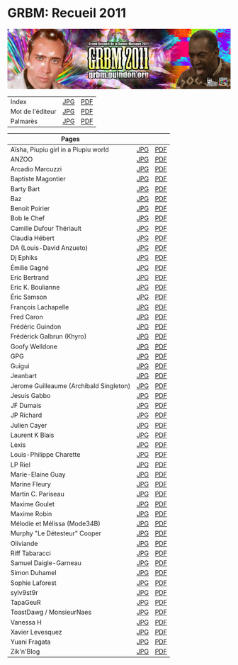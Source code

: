 # GRBM: Recueil 2011

![Bannière 2011](grbm-header-2011.jpg "Bannière 2011")

|                                         |                                 |                                 |
|-----------------------------------------|---------------------------------|---------------------------------|
| Index                                   | [JPG](index-recueil-2011.jpg)   | [PDF](index-recueil-2011.pdf)   | 
| Mot de l'éditeur                        | [JPG](mot-de-lediteur-2011.jpg) | [PDF](mot-de-lediteur-2011.pdf) |
| Palmarès                                | [JPG](palmares-2011.jpg)        | [PDF](palmares-2011.pdf)        |

| Pages                                   |                                                       |                                                      |
|-----------------------------------------|-------------------------------------------------------|------------------------------------------------------|
| Aïsha, Piupiu girl in a Piupiu world    | [JPG](aisha-piupiu-girl-in-a-piupiu-world-2011.jpg)   | [PDF](aisha-piupiu-girl-in-a-piupiu-world-2011.pdf) |
| ANZOO                                   | [JPG](anzoo-2011.jpg)                                 | [PDF](anzoo-2011.pdf) |
| Arcadio Marcuzzi                        | [JPG](arcadio-marcuzzi-2011.jpg)                      | [PDF](arcadio-marcuzzi-2011.pdf) |
| Baptiste Magontier                      | [JPG](baptiste-magontier-2011.jpg)                    | [PDF](baptiste-magontier-2011.pdf) |
| Barty Bart                              | [JPG](barty-bart-2011.jpg)                            | [PDF](barty-bart-2011.pdf) |
| Baz                                     | [JPG](baz-2011.jpg)                                   | [PDF](baz-2011.pdf) |
| Benoit Poirier                          | [JPG](benoit-poirier-2011.jpg)                        | [PDF](benoit-poirier-2011.pdf) |
| Bob le Chef                             | [JPG](bob-le-chef-2011.jpg)                           | [PDF](bob-le-chef-2011.pdf) |
| Camille Dufour Thériault                | [JPG](camille-dufour-theriault-2011.jpg)              | [PDF](camille-dufour-theriault-2011.pdf) |
| Claudia Hébert                          | [JPG](claudia-hebert-2011.jpg)                        | [PDF](claudia-hebert-2011.pdf) |
| DA (Louis-David Anzueto)                | [JPG](da-louis-david-anzueto-2011.jpg)                | [PDF](da-louis-david-anzueto-2011.pdf) |
| Dj Ephiks                               | [JPG](dj-ephiks-2011.jpg)                             | [PDF](dj-ephiks-2011.pdf) |
| Émilie Gagné                            | [JPG](emilie-gagne-2011.jpg)                          | [PDF](emilie-gagne-2011.pdf) |
| Eric Bertrand                           | [JPG](eric-bertrand-2011.jpg)                         | [PDF](eric-bertrand-2011.pdf) |
| Eric K. Boulianne                       | [JPG](eric-k-boulianne-2011.jpg)                      | [PDF](eric-k-boulianne-2011.pdf) |
| Éric Samson                             | [JPG](eric-samson-2011.jpg)                           | [PDF](eric-samson-2011.pdf) |
| François Lachapelle                     | [JPG](francois-lachapelle-2011.jpg)                   | [PDF](francois-lachapelle-2011.pdf) |
| Fred Caron                              | [JPG](fred-caron-2011.jpg)                            | [PDF](fred-caron-2011.pdf) |
| Frédéric Guindon                        | [JPG](frederic-guindon-2011.jpg)                      | [PDF](frederic-guindon-2011.pdf) |
| Frédérick Galbrun (Khyro)               | [JPG](frederick-galbrun-khyro-2011.jpg)               | [PDF](frederick-galbrun-khyro-2011.pdf) |
| Goofy Welldone                          | [JPG](goofy-welldone-2011.jpg)                        | [PDF](goofy-welldone-2011.pdf) |
| GPG                                     | [JPG](gpg-2011.jpg)                                   | [PDF](gpg-2011.pdf) |
| Guigui                                  | [JPG](guigui-2011.jpg)                                | [PDF](guigui-2011.jpg) |
| Jeanbart                                | [JPG](jeanbart-2011.jpg)                              | [PDF](jeanbart-2011.pdf) |
| Jerome Guilleaume (Archibald Singleton) | [JPG](jerome-guilleaume-archibald-singleton-2011.jpg) | [PDF](jerome-guilleaume-archibald-singleton-2011.pdf) |
| Jesuis Gabbo                            | [JPG](jesuis-gabbo-2011.jpg)                          | [PDF](jesuis-gabbo-2011.pdf) |
| JF Dumais                               | [JPG](jf-dumais-2011.jpg)                             | [PDF](jf-dumais-2011.pdf) |
| JP Richard                              | [JPG](jp-richard-2011.jpg)                            | [PDF](jp-richard-2011.pdf) |
| Julien Cayer                            | [JPG](julien-cayer-2011.jpg)                          | [PDF](julien-cayer-2011.pdf) |
| Laurent K Blais                         | [JPG](laurent-k-blais-2011.jpg)                       | [PDF](laurent-k-blais-2011.pdf) |
| Lexis                                   | [JPG](lexis-2011.jpg)                                 | [PDF](lexis-2011.pdf) |
| Louis-Philippe Charette                 | [JPG](louis-philippe-charette-2011.jpg)               | [PDF](louis-philippe-charette-2011.pdf) |
| LP Riel                                 | [JPG](lp-riel-2011.jpg)                               | [PDF](lp-riel-2011.pdf) |
| Marie-Elaine Guay                       | [JPG](marie-elaine-guay-2011.jpg)                     | [PDF](marie-elaine-guay-2011.pdf) |
| Marine Fleury                           | [JPG](marine-fleury-2011.jpg)                         | [PDF](marine-fleury-2011.pdf) |
| Martin C. Pariseau                      | [JPG](martin-c-pariseau-2011.jpg)                     | [PDF](martin-c-pariseau-2011.pdf) |
| Maxime Goulet                           | [JPG](maxime-goulet-2011.jpg)                         | [PDF](maxime-goulet-2011.pdf) |
| Maxime Robin                            | [JPG](maxime-robin-2011.jpg)                          | [PDF](maxime-robin-2011.pdf) |
| Mélodie et Mélissa (Mode34B)            | [JPG](melodie-et-melissa-mode34b-2011.jpg)            | [PDF](melodie-et-melissa-mode34b-2011.pdf) |
| Murphy "Le Détesteur" Cooper            | [JPG](murphy-le-detesteur-cooper-2011.jpg)            | [PDF](murphy-le-detesteur-cooper-2011.pdf) |
| Oliviande                               | [JPG](oliviande-2011.jpg)                             | [PDF](oliviande-2011.pdf) |
| Riff Tabaracci                          | [JPG](riff-tabaracci-2011.jpg)                        | [PDF](riff-tabaracci-2011.pdf) |
| Samuel Daigle-Garneau                   | [JPG](samuel-daigle-garneau-2011.jpg)                 | [PDF](samuel-daigle-garneau-2011.pdf) |
| Simon Duhamel                           | [JPG](simon-duhamel-2011.jpg)                         | [PDF](simon-duhamel-2011.pdf) |
| Sophie Laforest                         | [JPG](sophie-laforest-2011.jpg)                       | [PDF](sophie-laforest-2011.pdf) |
| sylv9st9r                               | [JPG](sylv9st9r-2011.jpg)                             | [PDF](sylv9st9r-2011.pdf) |
| TapaGeuR                                | [JPG](tapageur-2011.jpg)                              | [PDF](tapageur-2011.pdf) |
| ToastDawg / MonsieurNaes                | [JPG](toastdawg-monsieurnaes-2011.jpg)                | [PDF](toastdawg-monsieurnaes-2011.pdf) |
| Vanessa H                               | [JPG](vanessa-h-2011.jpg)                             | [PDF](vanessa-h-2011.pdf) |
| Xavier Levesquez                        | [JPG](xavier-levesquez-2011.jpg)                      | [PDF](xavier-levesquez-2011.pdf) |
| Yuani Fragata                           | [JPG](yuani-fragata-2011.jpg)                         | [PDF](yuani-fragata-2011.pdf) |
| Zik'n'Blog                              | [JPG](ziknblog-2011.jpg)                              | [PDF](ziknblog-2011.pdf) |
